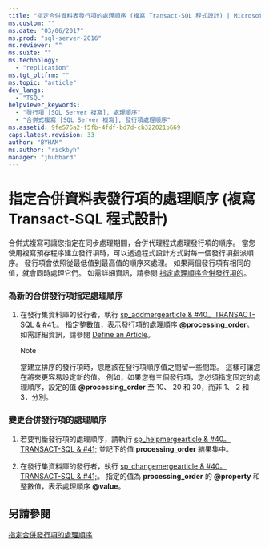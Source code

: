 ```yaml
---
title: "指定合併資料表發行項的處理順序 (複寫 Transact-SQL 程式設計) | Microsoft Docs"
ms.custom: ""
ms.date: "03/06/2017"
ms.prod: "sql-server-2016"
ms.reviewer: ""
ms.suite: ""
ms.technology: 
  - "replication"
ms.tgt_pltfrm: ""
ms.topic: "article"
dev_langs: 
  - "TSQL"
helpviewer_keywords: 
  - "發行項 [SQL Server 複寫], 處理順序"
  - "合併式複寫 [SQL Server 複寫], 發行項處理順序"
ms.assetid: 9fe576a2-f5fb-4fdf-bd7d-cb322021b669
caps.latest.revision: 33
author: "BYHAM"
ms.author: "rickbyh"
manager: "jhubbard"
---
```

# 指定合併資料表發行項的處理順序 (複寫 Transact-SQL 程式設計)
  合併式複寫可讓您指定在同步處理期間，合併代理程式處理發行項的順序。 當您使用複寫預存程序建立發行項時，可以透過程式設計方式對每一個發行項指派順序。 發行項會依照從最低值到最高值的順序來處理。 如果兩個發行項有相同的值，就會同時處理它們。 如需詳細資訊，請參閱 [指定處理順序合併發行項的](../../../relational-databases/replication/merge/specify-the-processing-order-of-merge-articles.md)。  
  
### 為新的合併發行項指定處理順序  
  
1.  在發行集資料庫的發行者，執行 [sp_addmergearticle & #40。TRANSACT-SQL & #41;](../../../relational-databases/system-stored-procedures/sp-addmergearticle-transact-sql.md)。 指定整數值，表示發行項的處理順序 **@processing_order**。 如需詳細資訊，請參閱 [Define an Article](../../../relational-databases/replication/publish/define-an-article.md)。  
  
    > [!NOTE]  
    >  當建立排序的發行項時，您應該在發行項順序值之間留一些間距。 這樣可讓您在將來更容易設定新的值。 例如，如果您有三個發行項，您必須指定固定的處理順序，設定的值 **@processing_order** 至 10、 20 和 30，而非 1、 2 和 3，分別。  
  
### 變更合併發行項的處理順序  
  
1.  若要判斷發行項的處理順序，請執行 [sp_helpmergearticle & #40。TRANSACT-SQL & #41;](../../../relational-databases/system-stored-procedures/sp-helpmergearticle-transact-sql.md) 並記下的值 **processing_order** 結果集中。  
  
2.  在發行集資料庫的發行者，執行 [sp_changemergearticle & #40。TRANSACT-SQL & #41;](../../../relational-databases/system-stored-procedures/sp-changemergearticle-transact-sql.md)。 指定的值為 **processing_order** 的 **@property** 和整數值，表示處理順序 **@value**。  
  
## 另請參閱  
 [指定合併發行項的處理順序](../../../relational-databases/replication/merge/specify-the-processing-order-of-merge-articles.md)  
  
  